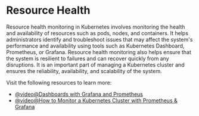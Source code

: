 # Resource Health

Resource health monitoring in Kubernetes involves monitoring the health and availability of resources such as pods, nodes, and containers. It helps administrators identify and troubleshoot issues that may affect the system's performance and availability using tools such as Kubernetes Dashboard, Prometheus, or Grafana. Resource health monitoring also helps ensure that the system is resilient to failures and can recover quickly from any disruptions. It is an important part of managing a Kubernetes cluster and ensures the reliability, availability, and scalability of the system.

Visit the following resources to learn more:

- [@video@Dashboards with Grafana and Prometheus](https://www.youtube.com/watch?v=fzny5uUaAeY)
- [@video@How to Monitor a Kubernetes Cluster with Prometheus & Grafana](https://www.youtube.com/watch?v=YDtuwlNTzRc)